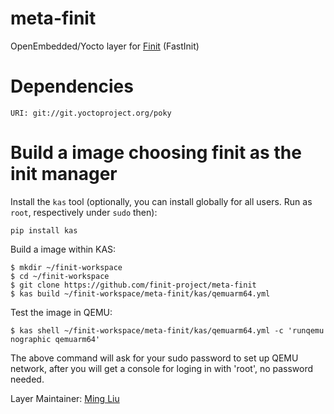 # meta-finit
OpenEmbedded/Yocto layer for [Finit](https://github.com/finit-project/finit) (FastInit)


# Dependencies

```
URI: git://git.yoctoproject.org/poky
```


# Build a image choosing finit as the init manager

Install the `kas` tool (optionally, you can install globally for all users. Run as `root`, respectively under `sudo` then):
```
pip install kas
```

Build a image within KAS:
```
$ mkdir ~/finit-workspace
$ cd ~/finit-workspace
$ git clone https://github.com/finit-project/meta-finit
$ kas build ~/finit-workspace/meta-finit/kas/qemuarm64.yml
```

Test the image in QEMU:
```
$ kas shell ~/finit-workspace/meta-finit/kas/qemuarm64.yml -c 'runqemu nographic qemuarm64'
```

The above command will ask for your sudo password to set up QEMU network, after you will get a console for loging in with 'root', no password needed.


Layer Maintainer: [Ming Liu](<liu.ming50@gmail.com>)
